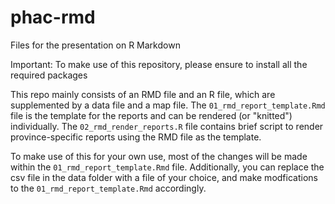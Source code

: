 # phac-rmd
Files for the presentation on R Markdown

Important: To make use of this repository, please ensure to install all the required packages

This repo mainly consists of an RMD file and an R file, which are supplemented by a data file and a map file.
The `01_rmd_report_template.Rmd` file is the template for the reports and can be rendered (or "knitted") individually. 
The `02_rmd_render_reports.R` file contains brief script to render province-specific reports using the RMD file as the template.

To make use of this for your own use, most of the changes will be made within the `01_rmd_report_template.Rmd` file. 
Additionally, you can replace the csv file in the data folder with a file of your choice, and make modfications to the `01_rmd_report_template.Rmd` accordingly.
